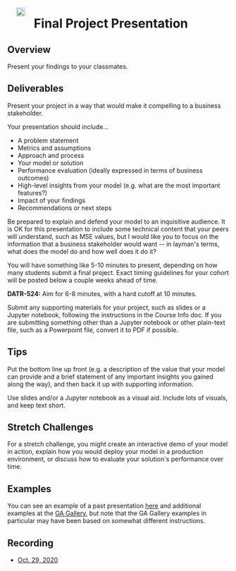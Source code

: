 <img src="https://i.imgur.com/1ZcRyrc.png" style="float: left; margin: 20px; height: 20px">

# Final Project Presentation

## Overview

Present your findings to your classmates.

## Deliverables

Present your project in a way that would make it compelling to a business stakeholder.

Your presentation should include...
   - A problem statement
   - Metrics and assumptions
   - Approach and process
   - Your model or solution
   - Performance evaluation (ideally expressed in terms of business outcomes)
   - High-level insights from your model (e.g. what are the most important features?)
   - Impact of your findings
   - Recommendations or next steps

Be prepared to explain and defend your model to an inquisitive audience. It is OK for this presentation to include some technical content that your peers will understand, such as MSE values, but I would like you to focus on the information that a business stakeholder would want -- in layman's terms, what does the model do and how well does it do it?

You will have something like 5-10 minutes to present, depending on how many students submit a final project. Exact timing guidelines for your cohort will be posted below a couple weeks ahead of time.

**DATR-524:** Aim for 6-8 minutes, with a hard cutoff at 10 minutes.

Submit any supporting materials for your project, such as slides or a Jupyter notebook, following the instructions in the Course Info doc. If you are submitting something other than a Jupyter notebook or other plain-text file, such as a Powerpoint file, convert it to PDF if possible.

## Tips

Put the bottom line up front (e.g. a description of the value that your model can provide and a brief statement of any important insights you gained along the way), and then back it up with supporting information.

Use slides and/or a Jupyter notebook as a visual aid. Include lots of visuals, and keep text short.

## Stretch Challenges

For a stretch challenge, you might create an interactive demo of your model in action, explain how you would deploy your model in a production environment, or discuss how to evaluate your solution's performance over time.

## Examples

You can see an example of a past presentation [here](./presentation_example.pdf) and additional examples at the [GA Gallery](https://gallery.generalassemb.ly/DS?metro=), but note that the GA Gallery examples in particular may have been based on somewhat different instructions.

## Recording

- [Oct. 29, 2020](https://generalassembly.zoom.us/rec/share/7uPVdUNiUqDMGnEwjx3SnSrWzQmsO7R_T2k4X7Dp-bvOQMtlj-cM9elfudEIerca.PYlb9aPJD1gYF9Tf)
